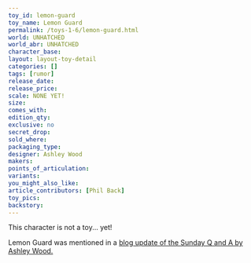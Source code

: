 ```yaml
---
toy_id: lemon-guard
toy_name: Lemon Guard
permalink: /toys-1-6/lemon-guard.html
world: UNHATCHED
world_abr: UNHATCHED
character_base: 
layout: layout-toy-detail
categories: []
tags: [rumor]
release_date: 
release_price: 
scale: NONE YET!
size: 
comes_with: 
edition_qty: 
exclusive: no
secret_drop:
sold_where: 
packaging_type: 
designer: Ashley Wood
makers: 
points_of_articulation: 
variants: 
you_might_also_like:
article_contributors: [Phil Back]
toy_pics:
backstory: 
---
```

This character is not a toy... yet! 

Lemon Guard was mentioned in a <a href="https://www.worldofthreea.com/threea-production-blog/qa41" target="_blank">blog update of the Sunday Q and A by Ashley Wood.</a>